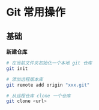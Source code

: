 # Git 常用操作

## 基础

**新建仓库**

```sh
# 在当前文件夹初始化一个本地 git 仓库
git init 

# 添加远程版本库
git remote add origin "xxx.git"

# 从远程仓库 clone 一个仓库
git clone <url>
```